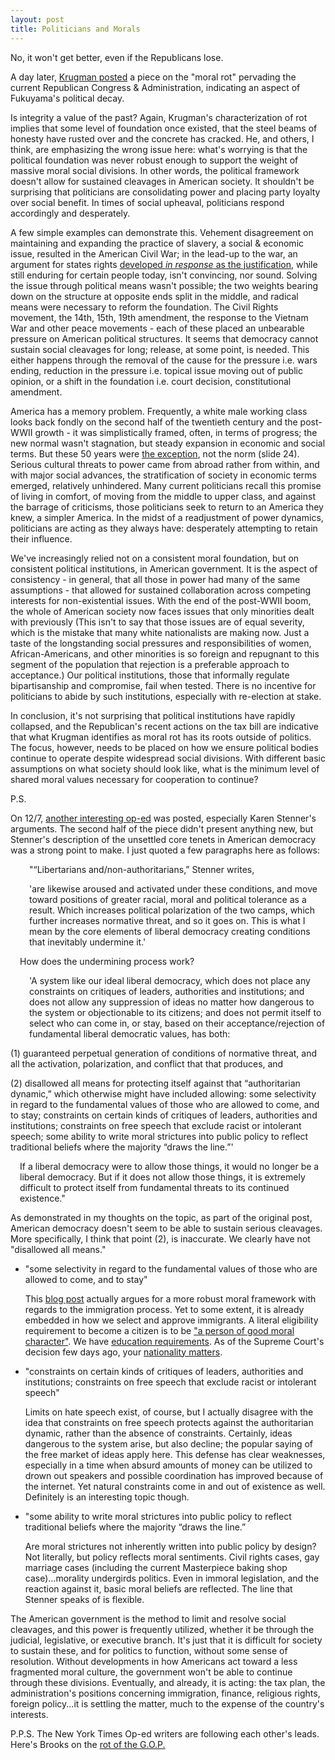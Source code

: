 ```yaml
---
layout: post
title: Politicians and Morals
---
```


No, it won't get better, even if the Republicans lose. <!--excerpt-->

A day later, [Krugman posted](https://www.nytimes.com/2017/11/30/opinion/republican-tax-lies-fed.html) a piece on the "moral rot" pervading the current Republican Congress & Administration, indicating an aspect of Fukuyama's political decay.

Is integrity a value of the past? Again, Krugman's characterization of rot implies that some level of foundation once existed, that the steel beams of honesty have rusted over and the concrete has cracked. He, and others, I think, are emphasizing the wrong issue here: what's worrying is that the political foundation was never robust enough to support the weight of massive moral social divisions. In other words, the political framework doesn't allow for sustained cleavages in American society. It shouldn't be surprising that politicians are consolidating power and placing party loyalty over social benefit. In times of social upheaval, politicians respond accordingly and desperately.

A few simple examples can demonstrate this. Vehement disagreement on maintaining and expanding the practice of slavery, a social & economic issue, resulted in the American Civil War; in the lead-up to the war, an argument for states rights [developed *in response* as the justification](https://www.youtube.com/watch?v=xGQeEKeBkZ8), while still enduring for certain people today, isn't convincing, nor sound. Solving the issue through political means wasn't possible; the two weights bearing down on the structure at opposite ends split in the middle, and radical means were necessary to reform the foundation. The Civil Rights movement, the 14th, 15th, 19th amendment, the response to the Vietnam War and other peace movements - each of these placed an unbearable pressure on American political structures. It seems that democracy cannot sustain social cleavages for long; release, at some point, is needed. This either happens through the removal of the cause for the pressure i.e. wars ending, reduction in the pressure i.e. topical issue moving out of public opinion, or a shift in the foundation i.e. court decision, constitutional amendment.

America has a memory problem. Frequently, a white male working class looks back fondly on the second half of the twentieth century and the post-WWII growth - it was simplistically framed, often, in terms of progress; the new normal wasn't stagnation, but steady expansion in economic and social terms. But these 50 years were [the exception](http://piketty.pse.ens.fr/files/Piketty2014Capital21c.pdf), not the norm (slide 24). Serious cultural threats to power came from abroad rather from within, and with major social advances, the stratification of society in economic terms emerged, relatively unhindered. Many current politicians recall this promise of living in comfort, of moving from the middle to upper class, and against the barrage of criticisms, those politicians seek to return to an America they knew, a simpler America. In the midst of a readjustment of power dynamics, politicians are acting as they always have: desperately attempting to retain their influence.

We've increasingly relied not on a consistent moral foundation, but on consistent political institutions, in American government. It is the aspect of consistency - in general, that all those in power had many of the same assumptions - that allowed for sustained collaboration across competing interests for non-existential issues. With the end of the post-WWII boom, the whole of American society now faces issues that only minorities dealt with previously (This isn't to say that those issues are of equal severity, which is the mistake that many white nationalists are making now. Just a taste of the longstanding social pressures and responsibilities of women, African-Americans, and other minorities is so foreign and repugnant to this segment of the population that rejection is a preferable approach to acceptance.) Our political institutions, those that informally regulate bipartisanship and compromise, fail when tested. There is no incentive for politicians to abide by such institutions, especially with re-election at stake.

In conclusion, it's not surprising that political institutions have rapidly collapsed, and the Republican's recent actions on the tax bill are indicative that what Krugman identifies as moral rot has its roots outside of politics. The focus, however, needs to be placed on how we ensure political bodies continue to operate despite widespread social divisions. With different basic assumptions on what society should look like, what is the minimum level of shared moral values necessary for cooperation to continue?

P.S.

On 12/7, [another interesting op-ed](https://www.nytimes.com/2017/12/07/opinion/liberals-conservatives-trump.html?action=click&pgtype=Homepage&clickSource=story-heading&module=opinion-c-col-left-region&region=opinion-c-col-left-region&WT.nav=opinion-c-col-left-region) was posted, especially Karen Stenner's arguments. The second half of the piece didn't present anything new, but Stenner's description of the unsettled core tenets in American democracy was a strong point to make. I just quoted a few paragraphs here as follows:
<p style="padding-left: 30px;">
"“Libertarians and/non-authoritarians,” Stenner writes,</p>
<p style="padding-left: 30px;">
'are likewise aroused and activated under these conditions, and move toward positions of greater racial, moral and political tolerance as a result. Which increases political polarization of the two camps, which further increases normative threat, and so it goes on. This is what I mean by the core elements of liberal democracy creating conditions that inevitably undermine it.'</p>
<p style="padding-left: 15px;">
How does the undermining process work?</p>
<p style="padding-left: 30px;">
'A system like our ideal liberal democracy, which does not place any constraints on critiques of leaders, authorities and institutions; and does not allow any suppression of ideas no matter how dangerous to the system or objectionable to its citizens; and does not permit itself to select who can come in, or stay, based on their acceptance/rejection of fundamental liberal democratic values, has both:

(1) guaranteed perpetual generation of conditions of normative threat, and all the activation, polarization, and conflict that that produces, and

(2) disallowed all means for protecting itself against that “authoritarian dynamic,” which otherwise might have included allowing: some selectivity in regard to the fundamental values of those who are allowed to come, and to stay; constraints on certain kinds of critiques of leaders, authorities and institutions; constraints on free speech that exclude racist or intolerant speech; some ability to write moral strictures into public policy to reflect traditional beliefs where the majority “draws the line.”'</p>
<p style="padding-left: 15px;">
If a liberal democracy were to allow those things, it would no longer be a liberal democracy. But if it does not allow those things, it is extremely difficult to protect itself from fundamental threats to its continued existence."</p>

As demonstrated in my thoughts on the topic, as part of the original post, American democracy doesn't seem to be able to sustain serious cleavages. More specifically, I think that point (2), is inaccurate. We clearly have not "disallowed all means." 
<ul>
<li>"some selectivity in regard to the fundamental values of those who are allowed to come, and to stay"
  
This [blog post](https://www.skepticink.com/tippling/2014/10/11/moral-panics-thoughts-on-immigration/) actually argues for a more robust moral framework with regards to the immigration process. Yet to some extent, it is already embedded in how we select and approve immigrants. A literal eligibility requirement to become a citizen is to be ["a person of good moral character"](https://www.usa.gov/become-us-citizen). We have [education requirements](https://www.usa.gov/green-cards#item-34817). As of the Supreme Court's decision few days ago, your [nationality matters](https://www.nytimes.com/2017/12/04/us/politics/trump-travel-ban-supreme-court.html).
<li>"constraints on certain kinds of critiques of leaders, authorities and institutions; constraints on free speech that exclude racist or intolerant speech"
  
Limits on hate speech exist, of course, but I actually disagree with the idea that constraints on free speech protects against the authoritarian dynamic, rather than the absence of constraints. Certainly, ideas dangerous to the system arise, but also decline; the popular saying of the free market of ideas apply here. This defense has clear weaknesses, especially in a time when absurd amounts of money can be utilized to drown out speakers and possible coordination has improved because of the internet. Yet natural constraints come in and out of existence as well. Definitely is an interesting topic though.
<li>"some ability to write moral strictures into public policy to reflect traditional beliefs where the majority “draws the line.”
  
Are moral strictures not inherently written into public policy by design? Not literally, but policy reflects moral sentiments. Civil rights cases, gay marriage cases (including the current Masterpiece baking shop case)...morality undergirds politics. Even in immoral legislation, and the reaction against it, basic moral beliefs are reflected. The line that Stenner speaks of is flexible. 
  </ul>
  
  
The American government is the method to limit and resolve social cleavages, and this power is frequently utilized, whether it be through the judicial, legislative, or executive branch. It's just that it is difficult for society to sustain these, and for politics to function, without some sense of resolution. Without developments in how Americans act toward a less fragmented moral culture, the government won't be able to continue through these divisions. Eventually, and already, it is acting: the tax plan, the administration's positions concerning immigration, finance, religious rights, foreign policy...it is settling the matter, much to the expense of the country's interests.
  
P.P.S. The New York Times Op-ed writers are following each other's leads. Here's Brooks on the [rot of the G.O.P.](https://www.nytimes.com/2017/12/07/opinion/the-gop-is-rotting.html)
